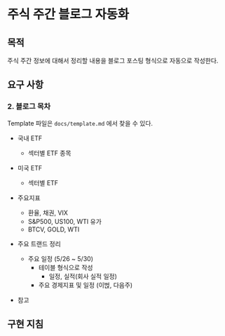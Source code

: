 # 주식 주간 블로그 자동화



## 목적

주식 주간 정보에 대해서 정리할 내용을 블로그 포스팅 형식으로 자동으로 작성한다. 



## 요구 사항

### 2. 블로그 목차

Template 파일은 `docs/template.md` 에서 찾을 수 있다. 

- 국내 ETF
  - 섹터별 ETF 종목
- 미국 ETF
  - 섹터별 ETF
- 주요지표
  - 환율, 채권, VIX
  - S&P500, US100, WTI 유가
  - BTCV, GOLD, WTI
- 주요 트랜드 정리
  - 주요 일정 (5/26 ~ 5/30)
    - 테이블 형식으로 작성
      - 일정, 실적(회사 실적 일정)
    - 주요 경제지표 및 일정 (이벉, 다음주)

- 참고



## 구현 지침



